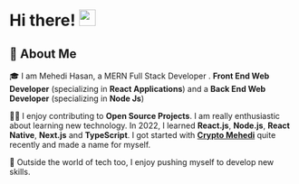 # Hi there! <img src="https://media.giphy.com/media/hvRJCLFzcasrR4ia7z/giphy.gif" width="29px" height="29px">

## 🚀 About Me

🎓 I am Mehedi Hasan, a MERN Full Stack Developer . **Front End Web Developer** (specializing in **React Applications**) and a **Back End Web Developer** (specializing in **Node Js**)

👨‍💻 I enjoy contributing to **Open Source Projects**. I am really enthusiastic about learning new technology. In 2022, I learned **React.js**, **Node.js**, **React Native**, **Next.js** and **TypeScript**. I got started with [**Crypto Mehedi**](https://cryptomehedi.com) quite recently and made a name for myself.

🎸 Outside the world of tech too, I enjoy pushing myself to develop new skills.
